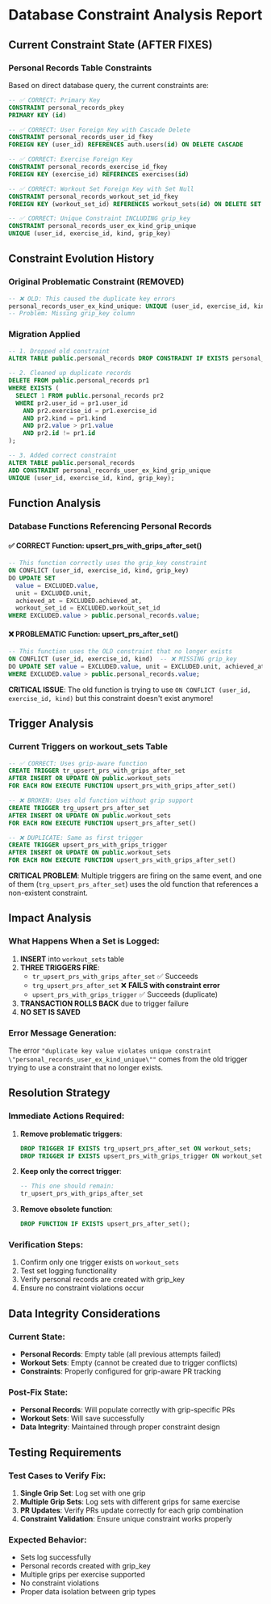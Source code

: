 # Database Constraint Analysis Report

## Current Constraint State (AFTER FIXES)

### Personal Records Table Constraints
Based on direct database query, the current constraints are:

```sql
-- ✅ CORRECT: Primary Key
CONSTRAINT personal_records_pkey 
PRIMARY KEY (id)

-- ✅ CORRECT: User Foreign Key with Cascade Delete
CONSTRAINT personal_records_user_id_fkey 
FOREIGN KEY (user_id) REFERENCES auth.users(id) ON DELETE CASCADE

-- ✅ CORRECT: Exercise Foreign Key
CONSTRAINT personal_records_exercise_id_fkey 
FOREIGN KEY (exercise_id) REFERENCES exercises(id)

-- ✅ CORRECT: Workout Set Foreign Key with Set Null
CONSTRAINT personal_records_workout_set_id_fkey 
FOREIGN KEY (workout_set_id) REFERENCES workout_sets(id) ON DELETE SET NULL

-- ✅ CORRECT: Unique Constraint INCLUDING grip_key
CONSTRAINT personal_records_user_ex_kind_grip_unique 
UNIQUE (user_id, exercise_id, kind, grip_key)
```

## Constraint Evolution History

### Original Problematic Constraint (REMOVED)
```sql
-- ❌ OLD: This caused the duplicate key errors
personal_records_user_ex_kind_unique: UNIQUE (user_id, exercise_id, kind)
-- Problem: Missing grip_key column
```

### Migration Applied
```sql
-- 1. Dropped old constraint
ALTER TABLE public.personal_records DROP CONSTRAINT IF EXISTS personal_records_user_ex_kind_unique;

-- 2. Cleaned up duplicate records
DELETE FROM public.personal_records pr1
WHERE EXISTS (
  SELECT 1 FROM public.personal_records pr2
  WHERE pr2.user_id = pr1.user_id
    AND pr2.exercise_id = pr1.exercise_id
    AND pr2.kind = pr1.kind
    AND pr2.value > pr1.value
    AND pr2.id != pr1.id
);

-- 3. Added correct constraint
ALTER TABLE public.personal_records 
ADD CONSTRAINT personal_records_user_ex_kind_grip_unique 
UNIQUE (user_id, exercise_id, kind, grip_key);
```

## Function Analysis

### Database Functions Referencing Personal Records

#### ✅ CORRECT Function: upsert_prs_with_grips_after_set()
```sql
-- This function correctly uses the grip_key constraint
ON CONFLICT (user_id, exercise_id, kind, grip_key)
DO UPDATE SET 
  value = EXCLUDED.value, 
  unit = EXCLUDED.unit, 
  achieved_at = EXCLUDED.achieved_at, 
  workout_set_id = EXCLUDED.workout_set_id
WHERE EXCLUDED.value > public.personal_records.value;
```

#### ❌ PROBLEMATIC Function: upsert_prs_after_set()
```sql
-- This function uses the OLD constraint that no longer exists
ON CONFLICT (user_id, exercise_id, kind)  -- ❌ MISSING grip_key
DO UPDATE SET value = EXCLUDED.value, unit = EXCLUDED.unit, achieved_at = EXCLUDED.achieved_at, workout_set_id = EXCLUDED.workout_set_id
WHERE EXCLUDED.value > public.personal_records.value;
```

**CRITICAL ISSUE**: The old function is trying to use `ON CONFLICT (user_id, exercise_id, kind)` but this constraint doesn't exist anymore!

## Trigger Analysis

### Current Triggers on workout_sets Table
```sql
-- ✅ CORRECT: Uses grip-aware function
CREATE TRIGGER tr_upsert_prs_with_grips_after_set 
AFTER INSERT OR UPDATE ON public.workout_sets 
FOR EACH ROW EXECUTE FUNCTION upsert_prs_with_grips_after_set()

-- ❌ BROKEN: Uses old function without grip support
CREATE TRIGGER trg_upsert_prs_after_set 
AFTER INSERT OR UPDATE ON public.workout_sets 
FOR EACH ROW EXECUTE FUNCTION upsert_prs_after_set()

-- ❌ DUPLICATE: Same as first trigger
CREATE TRIGGER upsert_prs_with_grips_trigger 
AFTER INSERT OR UPDATE ON public.workout_sets 
FOR EACH ROW EXECUTE FUNCTION upsert_prs_with_grips_after_set()
```

**CRITICAL PROBLEM**: Multiple triggers are firing on the same event, and one of them (`trg_upsert_prs_after_set`) uses the old function that references a non-existent constraint.

## Impact Analysis

### What Happens When a Set is Logged:
1. **INSERT** into `workout_sets` table
2. **THREE TRIGGERS FIRE**:
   - `tr_upsert_prs_with_grips_after_set` ✅ Succeeds
   - `trg_upsert_prs_after_set` ❌ **FAILS with constraint error**
   - `upsert_prs_with_grips_trigger` ✅ Succeeds (duplicate)
3. **TRANSACTION ROLLS BACK** due to trigger failure
4. **NO SET IS SAVED**

### Error Message Generation:
The error `"duplicate key value violates unique constraint \"personal_records_user_ex_kind_unique\""` comes from the old trigger trying to use a constraint that no longer exists.

## Resolution Strategy

### Immediate Actions Required:
1. **Remove problematic triggers**:
   ```sql
   DROP TRIGGER IF EXISTS trg_upsert_prs_after_set ON workout_sets;
   DROP TRIGGER IF EXISTS upsert_prs_with_grips_trigger ON workout_sets;
   ```

2. **Keep only the correct trigger**:
   ```sql
   -- This one should remain:
   tr_upsert_prs_with_grips_after_set
   ```

3. **Remove obsolete function**:
   ```sql
   DROP FUNCTION IF EXISTS upsert_prs_after_set();
   ```

### Verification Steps:
1. Confirm only one trigger exists on `workout_sets`
2. Test set logging functionality
3. Verify personal records are created with grip_key
4. Ensure no constraint violations occur

## Data Integrity Considerations

### Current State:
- **Personal Records**: Empty table (all previous attempts failed)
- **Workout Sets**: Empty (cannot be created due to trigger conflicts)
- **Constraints**: Properly configured for grip-aware PR tracking

### Post-Fix State:
- **Personal Records**: Will populate correctly with grip-specific PRs
- **Workout Sets**: Will save successfully
- **Data Integrity**: Maintained through proper constraint design

## Testing Requirements

### Test Cases to Verify Fix:
1. **Single Grip Set**: Log set with one grip
2. **Multiple Grip Sets**: Log sets with different grips for same exercise
3. **PR Updates**: Verify PRs update correctly for each grip combination
4. **Constraint Validation**: Ensure unique constraint works properly

### Expected Behavior:
- Sets log successfully
- Personal records created with grip_key
- Multiple grips per exercise supported
- No constraint violations
- Proper data isolation between grip types